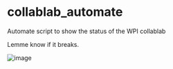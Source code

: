 # collablab_automate
Automate script to show the status of the WPI collablab

Lemme know if it breaks.

![image](Collablap.png)
